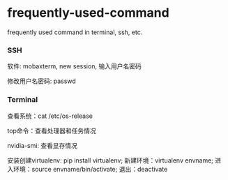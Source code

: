 # frequently-used-command
frequently used command in terminal, ssh, etc.

### SSH
软件: mobaxterm, new session, 输入用户名密码

修改用户名密码: passwd

### Terminal
查看系统：cat /etc/os-release

top命令：查看处理器和任务情况

nvidia-smi: 查看显存情况

安装创建virtualenv: pip install virtualenv; 新建环境：virtualenv envname; 进入环境：source envname/bin/activate; 退出：deactivate

